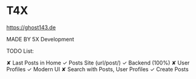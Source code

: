 # T4X

https://ghost143.de


MADE BY 5X Development

TODO List:

✘ Last Posts in Home
✓ Posts Site (url/post/<postid>)
✓ Backend (100%)
✘ User Profiles
✓ Modern UI
✘ Search with Posts, User Profiles
✓ Create Posts